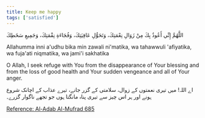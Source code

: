 ```yaml
---
title: Keep me happy
tags: ['satisfied']
---
```


<p class="amiri-regular text-3xl py-4 leading-[4.6rem]">اللَّهُمَّ إِنِّي أَعُوذُ بِكَ مِنْ زَوَالِ نِعْمَتِكَ، وَتَحَوُّلِ عَافِيَتِكَ، وَفُجَاءَةِ نِقْمَتِكَ، وَجَمِيعِ سَخَطِكَ</p>

<p class="text-[21px] py-4 leading-loose" style="direction:ltr;">Allahumma inni a'udhu bika min zawali ni'matika, wa tahawwuli 'afiyatika, wa fuja'ati niqmatika, wa jami'i sakhatika</p>

<p class="text-xl py-4 leading-loose" style="direction:ltr;">O Allah, I seek refuge with You from the disappearance of Your blessing and from the loss of good health and Your sudden vengeance and all of Your anger.</p>

<p class="noto-nastaliq text-[18px] py-2 leading-[4rem]">اے اللہ! میں تیری نعمتوں کے زوال، سلامتی کے گزر جانے، تیرے عذاب کے اچانک شروع ہونے اور ہر اس چیز سے تیری پناہ مانگتا ہوں جو تجھے ناگوار گزرے۔</p>

<a href="https://sunnah.com/adab:685"><p class="text-[18px] py-4 leading-loose underline underline-offset-[10px] decoration-wavy transform hover:scale-[1.03] duration-500 ease-in-out" style="direction:ltr;">Reference: Al-Adab Al-Mufrad 685</p></a>